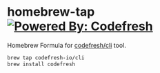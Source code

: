 # homebrew-tap [![Powered By: Codefresh](https://img.shields.io/badge/powered%20by-codefresh-io-green.svg?style=flat-square)](https://github.com/codefresh-io)

Homebrew Formula for [codefresh/cli](https://github.com/codefresh-io/cli) tool.

```sh
brew tap codefresh-io/cli
brew install codefresh
```